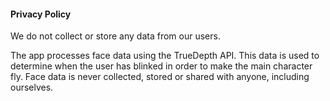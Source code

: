 #### Privacy Policy

We do not collect or store any data from our users.

The app processes face data using the TrueDepth API. This data is used to determine when the user has blinked in order to make the main character fly. Face data is never collected, stored or shared with anyone, including ourselves.
